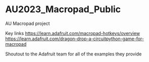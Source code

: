 # AU2023_Macropad_Public

AU Macropad project

Key links
https://learn.adafruit.com/macropad-hotkeys/overview
https://learn.adafruit.com/dragon-drop-a-circuitpython-game-for-macropad

Shoutout to the Adafruit team for all of the examples they provide
